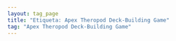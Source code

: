 ```yaml
---
layout: tag_page
title: "Etiqueta: Apex Theropod Deck-Building Game"
tag: "Apex Theropod Deck-Building Game"
---
```

